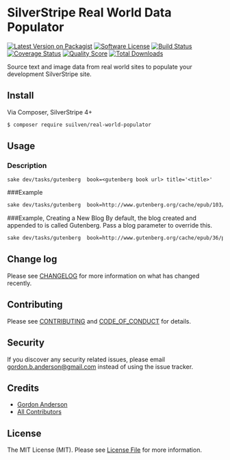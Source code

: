 # SilverStripe Real World Data Populator

[![Latest Version on Packagist][ico-version]][link-packagist]
[![Software License][ico-license]](LICENSE.md)
[![Build Status][ico-travis]][link-travis]
[![Coverage Status][ico-scrutinizer]][link-scrutinizer]
[![Quality Score][ico-code-quality]][link-code-quality]
[![Total Downloads][ico-downloads]][link-downloads]

Source text and image data from real world sites to populate your development SilverStripe site.


## Install

Via Composer, SilverStripe 4+

``` bash
$ composer require suilven/real-world-populator
```

## Usage

### Description
```
sake dev/tasks/gutenberg  book=<gutenberg book url> title='<title>'
```

###Example
```bash
sake dev/tasks/gutenberg  book=http://www.gutenberg.org/cache/epub/103/pg103.txt title='Around the World in 80 Days'
```

###Example, Creating a New Blog
By default, the blog created and appended to is called Gutenberg.  Pass a blog parameter to override this.
```bash
sake dev/tasks/gutenberg  book=http://www.gutenberg.org/cache/epub/36/pg36.txt title='War of the World' --blog='HG Wells'
```

## Change log

Please see [CHANGELOG](CHANGELOG.md) for more information on what has changed recently.

## Contributing

Please see [CONTRIBUTING](CONTRIBUTING.md) and [CODE_OF_CONDUCT](CODE_OF_CONDUCT.md) for details.

## Security

If you discover any security related issues, please email gordon.b.anderson@gmail.com instead of using the issue tracker.

## Credits

- [Gordon Anderson][link-author]
- [All Contributors][link-contributors]

## License

The MIT License (MIT). Please see [License File](LICENSE.md) for more information.

[ico-version]: https://img.shields.io/packagist/v/suilven/real-world-populator.svg?style=flat-square
[ico-license]: https://img.shields.io/badge/license-MIT-brightgreen.svg?style=flat-square
[ico-travis]: https://img.shields.io/travis/suilven/real-world-populator/master.svg?style=flat-square
[ico-scrutinizer]: https://img.shields.io/scrutinizer/coverage/g/suilven/real-world-populator.svg?style=flat-square
[ico-code-quality]: https://img.shields.io/scrutinizer/g/suilven/real-world-populator.svg?style=flat-square
[ico-downloads]: https://img.shields.io/packagist/dt/suilven/real-world-populator.svg?style=flat-square

[link-packagist]: https://packagist.org/packages/suilven/real-world-populator
[link-travis]: https://travis-ci.org/suilven/real-world-populator
[link-scrutinizer]: https://scrutinizer-ci.com/g/suilven/real-world-populator/code-structure
[link-code-quality]: https://scrutinizer-ci.com/g/suilven/real-world-populator
[link-downloads]: https://packagist.org/packages/suilven/real-world-populator
[link-author]: https://github.com/gordonbanderson
[link-contributors]: ../../contributors
